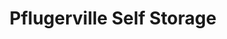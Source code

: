 ---
title: "Pflugerville Self Storage"
url: /pflugerville/pflugerville-self-storage/
shop: Mieten
---